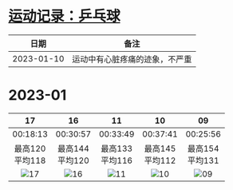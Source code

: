 # [运动记录：乒乓球](https://github.com/noteMay/blog/issues/15)

|日期|备注|
|:---:|:---:|
|2023-01-10|运动中有心脏疼痛的迹象，不严重|

# 2023-01

|17|16|11|10|09|
|:---:|:---:|:---:|:---:|:---:|
|00:18:13|00:30:57|00:33:49|00:37:41|00:25:56|
|最高120<br/>平均118|最高144<br/>平均120|最高133<br/>平均116|最高145<br/>平均112|最高154<br/>平均131|
|![17](https://9852.ru/images/2023/01/26/2023_01_26_18_02_IMG_3055.jpg)|![16](https://9852.ru/images/2023/01/26/2023_01_26_18_02_IMG_3054.jpg)|![11](https://9852.ru/images/2023/01/12/20230112150433.jpg)|![10](https://9852.ru/images/2023/01/10/20230111015757.jpg)|![09](https://9852.ru/images/2023/01/10/20230111015803.jpg)|